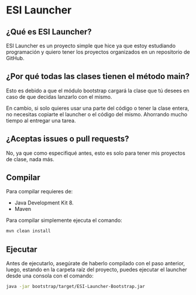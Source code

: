 # ESI Launcher

## ¿Qué es ESI Launcher?
ESI Launcher es un proyecto simple que hice ya que estoy estudiando programación y quiero tener los proyectos
organizados en un repositorio de GitHub.

## ¿Por qué todas las clases tienen el método main?

Esto es debido a que el módulo bootstrap cargará la clase que tú desees en caso de que decidas lanzarlo con el mismo.

En cambio, si solo quieres usar una parte del código o tener la clase entera, no necesitas copiarte el launcher o el
código del mismo. Ahorrando mucho tiempo al entregar una tarea.

## ¿Aceptas issues o pull requests?

No, ya que como especifiqué antes, esto es solo para tener mis proyectos de clase, nada más.

## Compilar

Para compilar requieres de:
- Java Development Kit 8.
- Maven

Para compilar simplemente ejecuta el comando:
```bash
mvn clean install
```

## Ejecutar

Antes de ejecutarlo, asegúrate de haberlo compilado con el paso anterior, luego, estando en la carpeta raíz del
proyecto, puedes ejecutar el launcher desde una consola con el comando:
```bash
java -jar bootstrap/target/ESI-Launcher-Bootstrap.jar
```